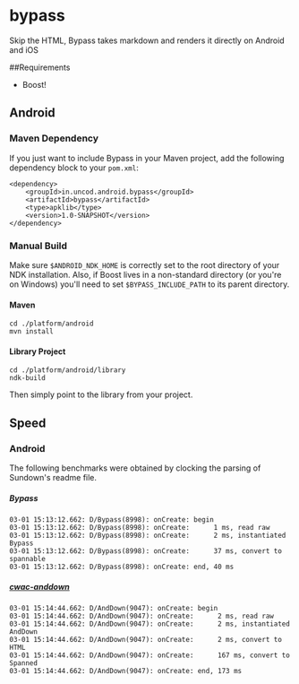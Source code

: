 bypass
======

Skip the HTML, Bypass takes markdown and renders it directly on Android and iOS

##Requirements
- Boost!

## Android

### Maven Dependency
If you just want to include Bypass in your Maven project, add the following
dependency block to your `pom.xml`:

    <dependency>
        <groupId>in.uncod.android.bypass</groupId>
        <artifactId>bypass</artifactId>
        <type>apklib</type>
        <version>1.0-SNAPSHOT</version>
    </dependency>

### Manual Build
Make sure `$ANDROID_NDK_HOME` is correctly set to the root directory of your
NDK installation. Also, if Boost lives in a non-standard directory (or you're
on Windows) you'll need to set `$BYPASS_INCLUDE_PATH` to its parent directory.

#### Maven
    cd ./platform/android
    mvn install

#### Library Project
    cd ./platform/android/library
    ndk-build

Then simply point to the library from your project.

## Speed

### Android
The following benchmarks were obtained by clocking the parsing of Sundown's readme file.

##### Bypass
    03-01 15:13:12.662: D/Bypass(8998): onCreate: begin
    03-01 15:13:12.662: D/Bypass(8998): onCreate:      1 ms, read raw
    03-01 15:13:12.662: D/Bypass(8998): onCreate:      2 ms, instantiated Bypass
    03-01 15:13:12.662: D/Bypass(8998): onCreate:      37 ms, convert to spannable
    03-01 15:13:12.662: D/Bypass(8998): onCreate: end, 40 ms

##### [cwac-anddown](https://github.com/commonsguy/cwac-anddown)
    03-01 15:14:44.662: D/AndDown(9047): onCreate: begin
    03-01 15:14:44.662: D/AndDown(9047): onCreate:      2 ms, read raw
    03-01 15:14:44.662: D/AndDown(9047): onCreate:      2 ms, instantiated AndDown
    03-01 15:14:44.662: D/AndDown(9047): onCreate:      2 ms, convert to HTML
    03-01 15:14:44.662: D/AndDown(9047): onCreate:      167 ms, convert to Spanned
    03-01 15:14:44.662: D/AndDown(9047): onCreate: end, 173 ms

